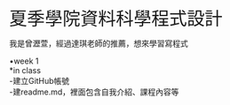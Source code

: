 <font size="6">夏季學院資料科學程式設計</font>

我是曾瀝萱，經過達琪老師的推薦，想來學習寫程式<br> 
<p>
•week 1<br>
   *in class<br>
	-建立GitHub帳號<br>
	-建readme.md，裡面包含自我介紹、課程內容等<br>

